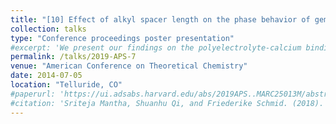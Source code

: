 ```yaml
---
title: "[10] Effect of alkyl spacer length on the phase behavior of gemini dicarbocylate surfactant"
collection: talks
type: "Conference proceedings poster presentation"
#excerpt: 'We present our findings on the polyelectrolyte-calcium binding energetics, comment on the preferential calcium binding sites on a polyelectrolyte backbone, and present a technique to calculate the calcium adsorption isotherm.'
permalink: /talks/2019-APS-7
venue: "American Conference on Theoretical Chemistry"
date: 2014-07-05
location: "Telluride, CO"
#paperurl: 'https://ui.adsabs.harvard.edu/abs/2019APS..MARC25013M/abstract'
#citation: 'Sriteja Mantha, Shuanhu Qi, and Friederike Schmid. (2018). &quot;Effect of Polymer Chain Polydispersity on the Size of Spherical Micelles Formed in Solution.&quot; <i>APS March Meeting</i> (2018)'
---
```


